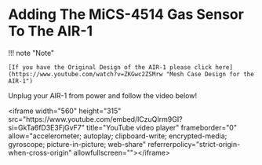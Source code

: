 # Adding The MiCS-4514 Gas Sensor To The AIR-1

!!! note "Note"

    [If you have the Original Design of the AIR-1 please click here](https://www.youtube.com/watch?v=ZKGwc2ZSMrw "Mesh Case Design for the AIR-1")

Unplug your AIR-1 from power and follow the video below!

<div class="cms-embed">&lt;iframe width="560" height="315" src="https://www.youtube.com/embed/lCzuQIrm9GI?si=GkTa6fD3E3FjGvF7" title="YouTube video player" frameborder="0" allow="accelerometer; autoplay; clipboard-write; encrypted-media; gyroscope; picture-in-picture; web-share" referrerpolicy="strict-origin-when-cross-origin" allowfullscreen=""&gt;&lt;/iframe&gt;</div>